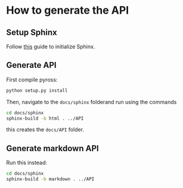 # How to generate the API


## Setup Sphinx

Follow [this](https://medium.com/@eikonomega/getting-started-with-sphinx-autodoc-part-1-2cebbbca5365)
guide to initialize Sphinx.

## Generate API

First compile pyross:

```bash
python setup.py install
```

Then, navigate to the `docs/sphinx` folderand run using the commands

```bash
cd docs/sphinx
sphinx-build -b html . ../API
```

this creates the `docs/API` folder.

## Generate markdown API

Run this instead:

```bash
cd docs/sphinx
sphinx-build -b markdown . ../API
```

